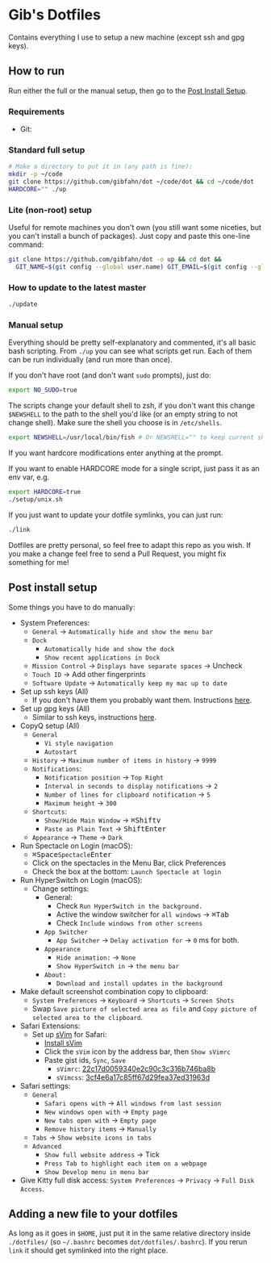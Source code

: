 # Gib's Dotfiles

Contains everything I use to setup a new machine (except ssh and gpg keys).

## How to run

Run either the full or the manual setup, then go to the [Post Install Setup][].

### Requirements

- Git:

### Standard full setup

```bash
# Make a directory to put it in (any path is fine):
mkdir -p ~/code
git clone https://github.com/gibfahn/dot ~/code/dot && cd ~/code/dot
HARDCORE="" ./up
```

### Lite (non-root) setup

Useful for remote machines you don't own (you still want some niceties, but you
can't install a bunch of packages). Just copy and paste this one-line command:

```bash
git clone https://github.com/gibfahn/dot -o up && cd dot &&
  GIT_NAME=$(git config --global user.name) GIT_EMAIL=$(git config --global user.email) NO_SUDO=true HARDCORE="" ./up
```

### How to update to the latest master

```bash
./update
```

### Manual setup

Everything should be pretty self-explanatory and commented, it's all basic bash
scripting. From `./up` you can see what scripts get run. Each of them can be run
individually (and run more than once).

If you don't have root (and don't want `sudo` prompts), just do:

```bash
export NO_SUDO=true
```

The scripts change your default shell to zsh, if you don't want this change
`$NEWSHELL` to the path to the shell you'd like (or an empty string to not
change shell). Make sure the shell you choose is in `/etc/shells`.

```bash
export NEWSHELL=/usr/local/bin/fish # Or NEWSHELL="" to keep current shell.
```

If you want hardcore modifications enter anything at the prompt.

If you want to enable HARDCORE mode for a single script, just pass it as an env
var, e.g.

```bash
export HARDCORE=true
./setup/unix.sh
```

If you just want to update your dotfile symlinks, you can just run:

```sh
./link
```

Dotfiles are pretty personal, so feel free to adapt this repo as you wish. If
you make a change feel free to send a Pull Request, you might fix something for
me!

## Post install setup

Some things you have to do manually:

- System Preferences:
  - `General` -> `Automatically hide and show the menu bar`
  - `Dock`
    - `Automatically hide and show the dock`
    - `Show recent applications in Dock`
  - `Mission Control` -> `Displays have separate spaces` -> Uncheck
  - `Touch ID` -> Add other fingerprints
  - `Software Update` -> `Automatically keep my mac up to date`
- Set up ssh keys (All)
  - If you don't have them you probably want them. Instructions
    [here](http://fahn.co/blog/setting-up-ssh-keys.html).
- Set up gpg keys (All)
  - Similar to ssh keys, instructions
    [here](http://fahn.co/blog/setting-up-gpg-keys.html).
- CopyQ setup (All)
  - `General`
    - `Vi style navigation`
    - `Autostart`
  - `History` -> `Maximum number of items in history` -> `9999`
  - `Notifications`:
    - `Notification position` -> `Top Right`
    - `Interval in seconds to display notifications` -> `2`
    - `Number of lines for clipboard notification` -> `5`
    - `Maximum height` -> `300`
  - `Shortcuts`:
    - `Show/Hide Main Window` -> <kbd>⌘</kbd><kbd>Shift</kbd><kbd>v</kbd>
    - `Paste as Plain Text` -> <kbd>Shift</kbd><kbd>Enter</kbd>
  - `Appearance` -> `Theme` -> `Dark`
- Run Spectacle on Login (macOS):
  - <kbd>⌘</kbd><kbd>Space</kbd>`Spectacle`<kbd>Enter</kbd>
  - Click on the spectacles in the Menu Bar, click Preferences
  - Check the box at the bottom: `Launch Spectacle at login`
- Run HyperSwitch on Login (macOS):
  - Change settings:
    - General:
      - Check `Run HyperSwitch in the background.`
      - Active the window switcher for `all windows` -> <kbd>⌘</kbd><kbd>Tab</kbd>
      - Check `Include windows from other screens`
    - `App Switcher`
      - `App Switcher` -> `Delay activation for` -> `0` ms for both.
    - `Appearance`
      - `Hide animation:` -> `None`
      - `Show HyperSwitch in` -> `the menu bar`
    - `About:`
      - `Download and install updates in the background`
- Make default screenshot combination copy to clipboard:
  - `System Preferences` -> `Keyboard` -> `Shortcuts` -> `Screen Shots`
  - Swap `Save picture of selected area as file` and `Copy picture of selected
    area to the clipboard`.
- Safari Extensions:
  - Set up [sVim][] for Safari:
    - [Install sVim][]
    - Click the `sVim` icon by the address bar, then `Show sVimrc`
    - Paste gist ids, `Sync`, `Save`
      - `sVimrc`: [22c17d0059340e2c90c3c316b746ba8b][]
      - `sVimcss`: [3cf4e6a17c85ff67d29fea37ed31963d][]
- Safari settings:
  - `General`
    - `Safari opens with` -> `All windows from last session`
    - `New windows open with` -> `Empty page`
    - `New tabs open with` -> `Empty page`
    - `Remove history items` -> `Manually`
  - `Tabs` -> `Show website icons in tabs`
  - `Advanced`
    - `Show full website address` -> Tick
    - `Press Tab to highlight each item on a webpage`
    - `Show Develop menu in menu bar`
- Give Kitty full disk access: `System Preferences` -> `Privacy` -> `Full Disk Access`.

## Adding a new file to your dotfiles

As long as it goes in `$HOME`, just put it in the same relative directory inside
`./dotfiles/` (so `~/.bashrc` becomes `dot/dotfiles/.bashrc`). If you rerun
`link` it should get symlinked into the right place.

[22c17d0059340e2c90c3c316b746ba8b]: https://gist.github.com/gibfahn/22c17d0059340e2c90c3c316b746ba8b
[3cf4e6a17c85ff67d29fea37ed31963d]: https://gist.github.com/gibfahn/3cf4e6a17c85ff67d29fea37ed31963d/edit
[Install sVim]: https://safari-extensions.apple.com/?q=svim
[Post Install Setup]: #post-install-setup
[sVim]: https://github.com/flipxfx/sVim
